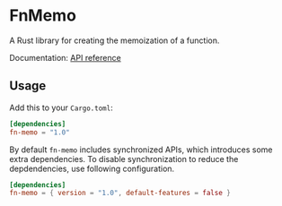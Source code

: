 # FnMemo

A Rust library for creating the memoization of a function.

Documentation: [API reference](https://docs.rs/fn-memo)

## Usage

Add this to your `Cargo.toml`:

```toml
[dependencies]
fn-memo = "1.0"
```

By default `fn-memo` includes synchronized APIs, which introduces some extra dependencies. To disable synchronization to reduce the depdendencies, use following configuration.

```toml
[dependencies]
fn-memo = { version = "1.0", default-features = false }
```
